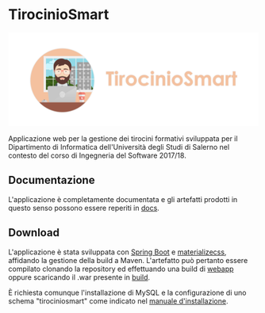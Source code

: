 # TirocinioSmart

![](/docs/src/immagini/Logo%20esteso.png)

Applicazione web per la gestione dei tirocini formativi sviluppata per il Dipartimento di Informatica dell'Università degli Studi di Salerno nel contesto del corso di Ingegneria del Software 2017/18.


## Documentazione
L'applicazione è completamente documentata e gli artefatti prodotti in questo senso possono essere reperiti in [docs](/docs).

## Download
L'applicazione è stata sviluppata con <a href="https://spring.io">Spring Boot</a> e <a href="http://materializecss.com">materializecss</a>, affidando la gestione della build a Maven. L'artefatto può pertanto essere compilato clonando la repository ed effettuando una build di [webapp](/webapp) oppure scaricando il .war presente in [build](/docs/build).

È richiesta comunque l'installazione di MySQL e la configurazione di uno schema "tirociniosmart" come indicato nel [manuale d'installazione](/docs/TirocinioSmart_IM_V_1.0.pdf).

